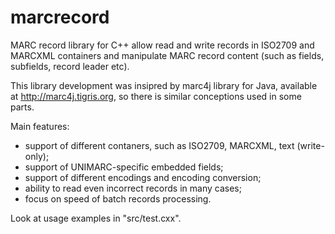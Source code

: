 marcrecord
==========

MARC record library for C++ allow read and write records in ISO2709 and MARCXML
containers and manipulate MARC record content (such as fields, subfields,
record leader etc).

This library development was insipred by marc4j library for Java, available
at http://marc4j.tigris.org, so there is similar conceptions used in some
parts.

Main features:
- support of different contaners, such as ISO2709, MARCXML, text (write-only);
- support of UNIMARC-specific embedded fields;
- support of different encodings and encoding conversion;
- ability to read even incorrect records in many cases;
- focus on speed of batch records processing.

Look at usage examples in "src/test.cxx".

